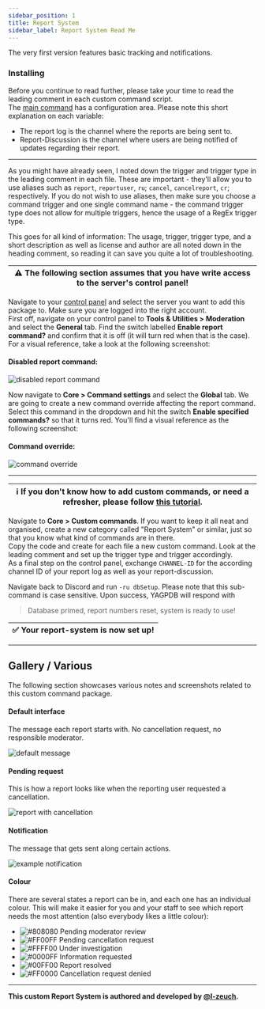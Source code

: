 ```yaml
---
sidebar_position: 1
title: Report System
sidebar_label: Report System Read Me
---
```


The very first version features basic tracking and notifications.

### Installing
Before you continue to read further, please take your time to read the leading comment in each custom command script.  
The [main command](customreport) has a configuration area. Please note this short explanation on each variable:
- The report log is the channel where the reports are being sent to.
- Report-Discussion is the channel where users are being notified of updates regarding their report.

---

As you might have already seen, I noted down the trigger and trigger type in the leading comment in each file.
These are important - they'll allow you to use aliases such as `report`, `reportuser`, `ru`; `cancel`, `cancelreport`, `cr`; respectively. If you do not wish to use aliases, then make sure you choose a command trigger and one single command name - the command trigger type does not allow for multiple triggers, hence the usage of a RegEx trigger type.

This goes for all kind of information: The usage, trigger, trigger type, and a short description as well as license and author are all noted down in the heading comment, so reading it can save you quite a lot of troubleshooting.

| ⚠ The following section assumes that you have write access to the server's control panel! |
| --- |

Navigate to your [control panel](https://yagpdb.xyz/manage "YAGPDB.xyz control panel") and select the server you want to add this package to. Make sure you are logged into the right account.  
First off, navigate on your control panel to **Tools & Utilities > Moderation** and select the **General** tab. Find the switch labelled **Enable report command?** and confirm that it is off (it will turn red when that is the case). For a visual reference, take a look at the following screenshot:

#### Disabled report command:
![disabled report command](https://i.imgur.com/9VW7BuS.png)

Now navigate to **Core > Command settings** and select the **Global** tab. We are going to create a new command override affecting the report command. Select this command in the dropdown and hit the switch **Enable specified commands?** so that it turns red. You'll find a visual reference as the following screenshot:

#### Command override:
![command override](https://i.imgur.com/BnJSZE3.png)

---

| ℹ If you don't know how to add custom commands, or need a refresher, please follow [this tutorial](https://learn.yagpdb.xyz/the-custom-command-interface "How to add a custom command"). |
| --- |

Navigate to **Core > Custom commands**. If you want to keep it all neat and organised, create a new category called "Report System" or similar, just so that you know what kind of commands are in there.  
Copy the code and create for each file a new custom command. Look at the leading comment and set up the trigger type and trigger accordingly.  
As a final step on the control panel, exchange `CHANNEL-ID` for the according channel ID of your report log as well as your report-discussion.

Navigate back to Discord and run `-ru dbSetup`. Please note that this sub-command is case sensitive. Upon success, YAGPDB will respond with 
> Database primed, report numbers reset, system is ready to use!

| ✅ Your report-system is now set up! |
| --- |

---

## Gallery / Various
The following section showcases various notes and screenshots related to this custom command package.

#### Default interface
The message each report starts with. No cancellation request, no responsible moderator.

![default message](https://i.imgur.com/tkHJmr7.png)

#### Pending request
This is how a report looks like when the reporting user requested a cancellation.

![report with cancellation](https://i.imgur.com/QMUaV6I.png)

#### Notification
The message that gets sent along certain actions.

![example notification](https://i.imgur.com/ARLzkWZ.png)

#### Colour 
There are several states a report can be in, and each one has an individual colour. This will make it easier for you and your staff to see which report needs the most attention (also everybody likes a little colour):

* ![#808080](https://cdn.discordapp.com/attachments/767771719720632350/793546124903317554/000000.png) Pending moderator review
* ![#FF00FF](https://cdn.discordapp.com/attachments/767771719720632350/793546157316898857/000000.png) Pending cancellation request 
* ![#FFFF00](https://cdn.discordapp.com/attachments/767771719720632350/793546178070446140/000000.png) Under investigation 
* ![#0000FF](https://cdn.discordapp.com/attachments/767771719720632350/793546199532699678/000000.png) Information requested
* ![#00FF00](https://cdn.discordapp.com/attachments/767771719720632350/793546218068115486/000000.png) Report resolved 
* ![#FF0000](https://cdn.discordapp.com/attachments/767771719720632350/793546237483024394/000000.png) Cancellation request denied

---

**This custom Report System is authored and developed by [@l-zeuch](https://github.com/l-zeuch).**